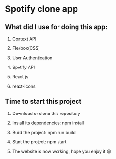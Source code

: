 # Spotify clone app

## What did I use for doing this app:

1. Context API

2. Flexbox(CSS)

3. User Authentication

4. Spotify API

5. React js

6. react-icons

## Time to start this project

1. Download or clone this repository

2. Install its dependencies: npm install

3. Build the project: npm run build

4. Start the project: npm start

5. The website is now working, hope you enjoy it 😃